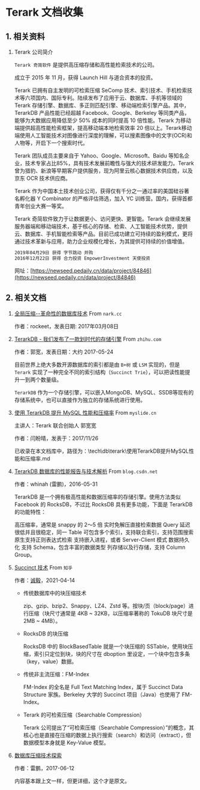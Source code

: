 # Terark 文档收集

## 1. 相关资料

1. Terark 公司简介

    `Terark 奇简软件` 是提供高压缩存储和高性能检索技术的公司。

    成立于 2015 年 11 月，获得 Launch Hill 与道合资本的投资。

    Terark 已拥有自主发明的可检索压缩 SeComp 技术、索引技术、手机检索技术等六项国内、国际专利。陆续发布了应用于云、数据库、手机等领域的 Terark 存储引擎、数据库、多正则匹配引擎、移动端检索引擎产品。其中，TerarkDB 产品性能已经超越 Facebook、Google、Berkeley 等同类产品，能够为大数据应用降低至少 50% 成本的同时提高 10 倍性能。Terark 为移动端提供超高性能检索框架，提高移动端本地检索效率 20 倍以上。Terark移动端使用人工智能技术对图像进行深度的理解，可以搜素图像中的文字(OCR)和人物等，开启下一个搜索时代。

    Terark 团队成员主要来自于 Yahoo、Google、Microsoft、Baidu 等知名企业，技术专家占比85%，具有技术发展前瞻性与强大的技术研发能力。Terark 曾为猎豹、新浪等早期客户提供服务，现为阿里云核心数据技术供应商，以及京东 OCR 技术供应商。

    Terark 作为中国本土技术创业公司，获得仅有千分之一通过率的美国硅谷著名孵化器 Y Combinator 的严格评估筛选，加入 YC 训练营。国内，获得首都青年创业大赛一等奖。

    Terark 奇简软件致力于让数据更小、访问更快、更智能。Terark 会继续发展服务器端和移动端技术，基于核心的存储、检索、人工智能技术优势，提供云、数据库、手机智能检索等产品。目前已成功建立可持续的盈利模式，更将通过技术革新与应用，助力企业规模化增长，为其提供可持续的价值增值。

    ```bash
    2019年04月29日 获得 字节跳动 并购
    2016年12月22日 获得 合力投资 EmpowerInvestment 天使投资
    ```

    网址：[https://newseed.pedaily.cn/data/project/84846](https://newseed.pedaily.cn/data/project/84846)

## 2. 相关文档

1. [全局压缩--革命性的数据库技术](http://nark.cc/p/?p=1720) From `nark.cc`

    作者：rockeet，发表日期: 2017年03月08日

2. [TerarkDB - 我们发布了一款划时代的存储引擎](https://zhuanlan.zhihu.com/p/21493877) From `zhihu.com`

    作者：郭宽，发表日期：大约 2017-05-24

    目前世界上绝大多数开源数据库的索引都是由 `B+树` 或 `LSM` 实现的，但是 `Terark` 实现了一种完全不同的索引结构（`Succinct Trie`），可以把读性能提升一到两个数量级。

    `TerarkDB` 作为一个存储引擎，可以嵌入MongoDB、MySQL、SSDB等现有的存储系统中，也可以直接作为独立的存储系统进行使用。

3. [使用 TerarkDB 提升 MySQL 性能和压缩率](https://myslide.cn/slides/5559) From `myslide.cn`

    主讲人：Terark 联合创始人 郭宽宽

    作者：闫盼晴，发表于：2017/11/26

    已收录在本文档库中，路径为：\tech\db\terark\使用TerarkDB提升MySQL性能和压缩率.md

4. [TerarkDB 数据库的性能报告与技术解析](https://blog.csdn.net/whinah/article/details/51545839) From `blog.csdn.net`

    作者：whinah (雷鹏)，2016-05-31

    TerarkDB 是一个拥有极高性能和数据压缩率的存储引擎。使用方法类似 Facebook 的 RocksDB，不过比 RocksDB 具有更多功能，下面是 TerarkDB 的功能特性：

    高压缩率，通常是 snappy 的 2～5 倍 实时免解压直接检索数据 Query 延迟很低并且很稳定，同一 Table 可包含多个索引，支持联合索引，支持范围搜索 原生支持正则表达式检索 支持嵌入进程，或者 Server-Client 模式 数据持久化 支持 Schema，包含丰富的数据类型 列存储以及行存储，支持 Column Group。

5. [Succinct 技术](https://zhuanlan.zhihu.com/p/362110145) From `知乎`

    作者：[诚毅](https://www.zhihu.com/people/xu-liang-57-86)，2021-04-14

    - 传统数据库中的块压缩技术

        zip、gzip、bzip2、Snappy、LZ4、Zstd 等。按块/页（block/page）进行压缩（块尺寸通常是 4KB ~ 32KB，以压缩率著称的 TokuDB 块尺寸是 2MB ~ 4MB）。

    - RocksDB 的块压缩

        RocksDB 中的 BlockBasedTable 就是一个块压缩的 SSTable，使用块压缩，索引只定位到块，块的尺寸在 dboption 里设定，一个块中包含多条（key，value）数据。

    - 传统非主流压缩：FM-Index

        FM-Index 的全名是 Full Text Matching Index，属于 Succinct Data Structure 家族。Berkeley 大学的 Succinct 项目（Java）也使用了 FM-Index。

    - Terark 的可检索压缩（Searchable Compression）

        Terark 公司提出了“可检索压缩（Searchable Compression）”的概念，其核心也是直接在压缩的数据上执行搜索（search）和访问（extract），但数据模型本身就是 Key-Value 模型。

6. [数据库压缩技术探索](https://www.51cto.com/article/542294.html)

    作者：雷鹏，2017-06-12

    内容基本跟上文一样，但更详细，这个才是原文。
